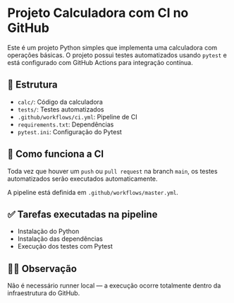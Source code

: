 # Projeto Calculadora com CI no GitHub

Este é um projeto Python simples que implementa uma calculadora com operações básicas. O projeto possui testes automatizados usando `pytest` e está configurado com GitHub Actions para integração contínua.

## 📁 Estrutura

- `calc/`: Código da calculadora
- `tests/`: Testes automatizados
- `.github/workflows/ci.yml`: Pipeline de CI
- `requirements.txt`: Dependências
- `pytest.ini`: Configuração do Pytest

## 🚀 Como funciona a CI

Toda vez que houver um `push` ou `pull request` na branch `main`, os testes automatizados serão executados automaticamente.

A pipeline está definida em `.github/workflows/master.yml`.

## ✅ Tarefas executadas na pipeline

- Instalação do Python
- Instalação das dependências
- Execução dos testes com Pytest

## 👨‍🏫 Observação

Não é necessário runner local — a execução ocorre totalmente dentro da infraestrutura do GitHub.
